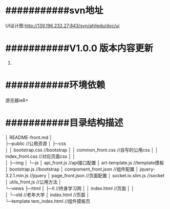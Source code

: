 #   ###########svn地址
UI设计图:http://139.196.232.27:843/svn/ahlledu/doc/ui

# 	###########V1.0.0 版本内容更新
1.

# 	###########环境依赖
游览器ie8+
    
# 	###########目录结构描述
│  README-front.md
│  
├─public    //公用资源
│  ├─css    
│  │      bootstrap.css         //bootstrap
│  │      common_front.css      //自写的公用css
│  │      index_front.css       //对应页面css
│  │      
│  ├─img
│  └─js
│          api_front.js         //api接口配置
│          art-template.js      //template摸板
│          bootstrap.js         //bootstrap
│          compoment_front.json   //组件配置
│          jquery-3.2.1.min.js  //jquery
│          page_front.json        //页面配置
│          socket.io.slim.js    //socket
│          utils_front.js       //公用方法
│          
└─views
    ├─html
    │  ├─ll     //终身学习网
    │  │      index.html    //页面
    │  │      
    │  └─old    //老年大学
    │          index.html  //页面
    │          
    └─template
            tem_index.html    //组件摸板页